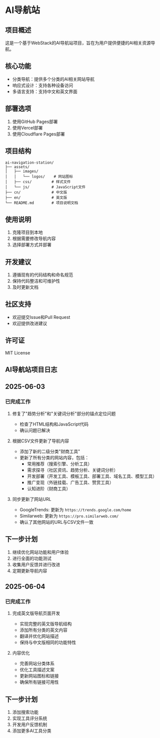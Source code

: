 # AI导航站

## 项目概述
这是一个基于WebStack的AI导航站项目，旨在为用户提供便捷的AI相关资源导航。

## 核心功能
- 分类导航：提供多个分类的AI相关网站导航
- 响应式设计：支持各种设备访问
- 多语言支持：支持中文和英文界面

## 部署选项
1. 使用GitHub Pages部署
2. 使用Vercel部署
3. 使用Cloudflare Pages部署

## 项目结构
```
ai-navigation-station/
├── assets/
│   ├── images/
│   │   └── logos/    # 网站图标
│   ├── css/         # 样式文件
│   └── js/          # JavaScript文件
├── cn/              # 中文版
├── en/              # 英文版
└── README.md        # 项目说明文档
```

## 使用说明
1. 克隆项目到本地
2. 根据需要修改导航内容
3. 选择部署方式并部署

## 开发建议
1. 遵循现有的代码结构和命名规范
2. 保持代码整洁和可维护性
3. 及时更新文档

## 社区支持
- 欢迎提交Issue和Pull Request
- 欢迎提供改进建议

## 许可证
MIT License 

## AI导航站项目日志
## 2025-06-03
### 已完成工作
1. 修复了"趋势分析"和"关键词分析"部分的锚点定位问题
   - 检查了HTML结构和JavaScript代码
   - 确认问题已解决

2. 根据CSV文件更新了导航内容
   - 添加了新的二级分类"财商工具"
   - 更新了所有分类的网站内容，包括：
     - 常用推荐（搜索引擎、分析工具）
     - 需求探寻（社区资讯、趋势分析、关键词分析）
     - 开发部署（开发工具、模板工具、部署工具、域名工具、模型工具）
     - 推广变现（外链挂载、广告工具、赞赏工具）
     - 认知进阶（财商工具）

3. 同步更新了网站URL
   - GoogleTrends: 更新为 `https://trends.google.com/home`
   - Similarweb: 更新为 `https://pro.similarweb.com/`
   - 确认了其他网站的URL与CSV文件一致

## 下一步计划
1. 继续优化网站功能和用户体验
2. 进行全面的功能测试
3. 收集用户反馈并进行改进
4. 定期更新导航内容

## 2025-06-04
### 已完成工作
1. 完成英文版导航页面开发
   - 实现完整的英文版导航结构
   - 添加所有分类的英文内容
   - 翻译并优化网站描述
   - 保持与中文版相同的功能特性

2. 内容优化
   - 完善网站分类体系
   - 优化工具描述文案
   - 更新网站图标和链接
   - 确保所有链接可用性

## 下一步计划
1. 添加搜索功能
2. 实现工具评分系统
3. 开发用户反馈机制
4. 添加更多AI工具分类